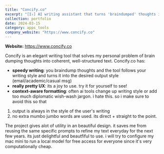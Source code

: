 ```yaml
---
title: "Concify.co"
excerpt: "[I₅] AI writing assistant that turns 'braindumped' thoughts into polished text"
collection: portfolio
date: 2024-03-15
category: apps_tools
company_website: "https://www.concify.co"
---
```


<p>
<strong>Website:</strong> <a href="https://www.concify.co" target="_blank">https://www.concify.co</a>
</p>

Concify is an elegant writing tool that solves my personal problem of brain dumping thoughts into coherent, well-structured text. Concify.co has:

- **speedy writing**: you braindump thoughts and the tool follows your writing style and turns it into the desired output style (email/academic/casual msg)
- **really pretty UX**: its a joy to use. try it for yourself to see!
- **context-aware formatting**: often ai tools change up writing style or add too much diplomatic wish-wash jargon. i hate this. so i make sure to avoid this so that 
1) output is always in the style of the user's writing
2) no extra mumbo jumbo words are used. its direct + straight to the point. 

The project gives alot of utility in an beautiful design. it saves me from reusing the same specific prompts to refine my text everyday for the next few years. its just delightful and beautfiful to use. i will try to configure my mac mini to run a local model for free access for everyone since it's very computationally cheap.
